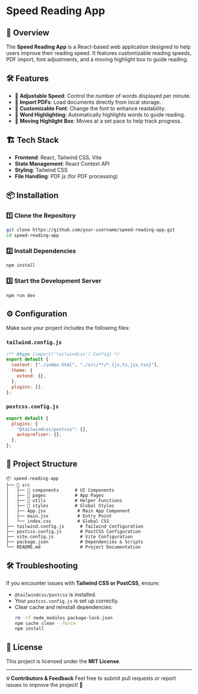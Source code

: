 # Speed Reading App

## 🚀 Overview
The **Speed Reading App** is a React-based web application designed to help users improve their reading speed. It features customizable reading speeds, PDF import, font adjustments, and a moving highlight box to guide reading.

## 🛠 Features
- 📖 **Adjustable Speed**: Control the number of words displayed per minute.
- 📂 **Import PDFs**: Load documents directly from local storage.
- 🎨 **Customizable Font**: Change the font to enhance readability.
- 🔦 **Word Highlighting**: Automatically highlights words to guide reading.
- 📜 **Moving Highlight Box**: Moves at a set pace to help track progress.

## 🏗 Tech Stack
- **Frontend**: React, Tailwind CSS, Vite
- **State Management**: React Context API
- **Styling**: Tailwind CSS
- **File Handling**: PDF.js (for PDF processing)

## 📦 Installation
### **1️⃣ Clone the Repository**
```bash
git clone https://github.com/your-username/speed-reading-app.git
cd speed-reading-app
```

### **2️⃣ Install Dependencies**
```bash
npm install
```

### **3️⃣ Start the Development Server**
```bash
npm run dev
```

## ⚙️ Configuration
Make sure your project includes the following files:

### `tailwind.config.js`
```js
/** @type {import('tailwindcss').Config} */
export default {
  content: ["./index.html", "./src/**/*.{js,ts,jsx,tsx}"],
  theme: {
    extend: {},
  },
  plugins: [],
};
```

### `postcss.config.js`
```js
export default {
  plugins: {
    "@tailwindcss/postcss": {},
    autoprefixer: {},
  },
};
```

## 📁 Project Structure
```
📦 speed-reading-app
├── 📂 src
│   ├── 📂 components      # UI Components
│   ├── 📂 pages           # App Pages
│   ├── 📂 utils           # Helper Functions
│   ├── 📂 styles          # Global Styles
│   ├── App.jsx            # Main App Component
│   ├── main.jsx           # Entry Point
│   └── index.css          # Global CSS
├── tailwind.config.js      # Tailwind Configuration
├── postcss.config.js       # PostCSS Configuration
├── vite.config.js          # Vite Configuration
├── package.json            # Dependencies & Scripts
└── README.md               # Project Documentation
```

## 🛠 Troubleshooting
If you encounter issues with **Tailwind CSS or PostCSS**, ensure:
- `@tailwindcss/postcss` is installed.
- Your `postcss.config.js` is set up correctly.
- Clear cache and reinstall dependencies:
  ```bash
  rm -rf node_modules package-lock.json
  npm cache clean --force
  npm install
  ```

## 📜 License
This project is licensed under the **MIT License**.

---

**💡 Contributors & Feedback**
Feel free to submit pull requests or report issues to improve the project! 🚀

